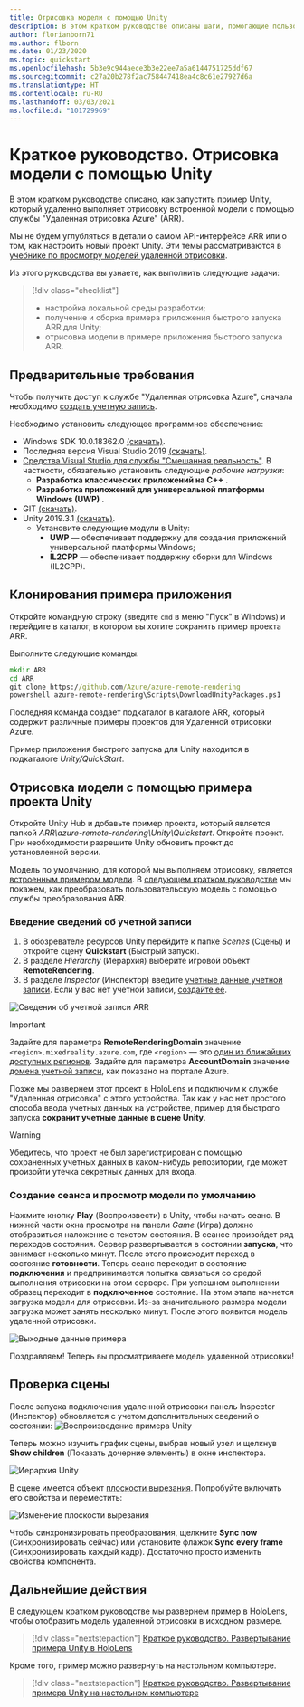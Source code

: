 ```yaml
---
title: Отрисовка модели с помощью Unity
description: В этом кратком руководстве описаны шаги, помогающие пользователю выполнить отрисовку модели
author: florianborn71
ms.author: flborn
ms.date: 01/23/2020
ms.topic: quickstart
ms.openlocfilehash: 5b3e9c944aece3b3e22ee7a5a6144751725ddf67
ms.sourcegitcommit: c27a20b278f2ac758447418ea4c8c61e27927d6a
ms.translationtype: HT
ms.contentlocale: ru-RU
ms.lasthandoff: 03/03/2021
ms.locfileid: "101729969"
---
```

# <a name="quickstart-render-a-model-with-unity"></a>Краткое руководство. Отрисовка модели с помощью Unity

В этом кратком руководстве описано, как запустить пример Unity, который удаленно выполняет отрисовку встроенной модели с помощью службы "Удаленная отрисовка Azure" (ARR).

Мы не будем углубляться в детали о самом API-интерфейсе ARR или о том, как настроить новый проект Unity. Эти темы рассматриваются в [учебнике по просмотру моделей удаленной отрисовки](../tutorials/unity/view-remote-models/view-remote-models.md).

Из этого руководства вы узнаете, как выполнить следующие задачи:
> [!div class="checklist"]
>
>* настройка локальной среды разработки;
>* получение и сборка примера приложения быстрого запуска ARR для Unity;
>* отрисовка модели в примере приложения быстрого запуска ARR.

## <a name="prerequisites"></a>Предварительные требования

Чтобы получить доступ к службе "Удаленная отрисовка Azure", сначала необходимо [создать учетную запись](../how-tos/create-an-account.md).

Необходимо установить следующее программное обеспечение:

* Windows SDK 10.0.18362.0 [(скачать)](https://developer.microsoft.com/windows/downloads/windows-10-sdk).
* Последняя версия Visual Studio 2019 [(скачать)](https://visualstudio.microsoft.com/vs/older-downloads/).
* [Средства Visual Studio для службы "Смешанная реальность"](/windows/mixed-reality/install-the-tools). В частности, обязательно установить следующие *рабочие нагрузки*:
  * **Разработка классических приложений на C++** .
  * **Разработка приложений для универсальной платформы Windows (UWP)** .
* GIT [(скачать)](https://git-scm.com/downloads).
* Unity 2019.3.1 [(скачать)](https://unity3d.com/get-unity/download).
  * Установите следующие модули в Unity:
    * **UWP** — обеспечивает поддержку для создания приложений универсальной платформы Windows;
    * **IL2CPP** — обеспечивает поддержку сборки для Windows (IL2CPP).

## <a name="clone-the-sample-app"></a>Клонирования примера приложения

Откройте командную строку (введите `cmd` в меню "Пуск" в Windows) и перейдите в каталог, в котором вы хотите сохранить пример проекта ARR.

Выполните следующие команды:

```cmd
mkdir ARR
cd ARR
git clone https://github.com/Azure/azure-remote-rendering
powershell azure-remote-rendering\Scripts\DownloadUnityPackages.ps1
```

Последняя команда создает подкаталог в каталоге ARR, который содержит различные примеры проектов для Удаленной отрисовки Azure.

Пример приложения быстрого запуска для Unity находится в подкаталоге *Unity/QuickStart*.

## <a name="rendering-a-model-with-the-unity-sample-project"></a>Отрисовка модели с помощью примера проекта Unity

Откройте Unity Hub и добавьте пример проекта, который является папкой *ARR\azure-remote-rendering\Unity\Quickstart*.
Откройте проект. При необходимости разрешите Unity обновить проект до установленной версии.

Модель по умолчанию, для которой мы выполняем отрисовку, является [встроенным примером модели](../samples/sample-model.md). В [следующем кратком руководстве](convert-model.md) мы покажем, как преобразовать пользовательскую модель с помощью службы преобразования ARR.

### <a name="enter-your-account-info"></a>Введение сведений об учетной записи

1. В обозревателе ресурсов Unity перейдите к папке *Scenes* (Сцены) и откройте сцену **Quickstart** (Быстрый запуск).
1. В разделе *Hierarchy* (Иерархия) выберите игровой объект **RemoteRendering**.
1. В разделе *Inspector* (Инспектор) введите [учетные данные учетной записи](../how-tos/create-an-account.md). Если у вас нет учетной записи, [создайте ее](../how-tos/create-an-account.md).

![Сведения об учетной записи ARR](./media/arr-sample-account-info.png)

> [!IMPORTANT]
> Задайте для параметра **RemoteRenderingDomain** значение `<region>.mixedreality.azure.com`, где `<region>` — это [один из ближайших доступных регионов](../reference/regions.md).
> Задайте для параметра **AccountDomain** значение [домена учетной записи](../how-tos/create-an-account.md#retrieve-the-account-information), как показано на портале Azure.

Позже мы развернем этот проект в HoloLens и подключим к службе "Удаленная отрисовка" с этого устройства. Так как у нас нет простого способа ввода учетных данных на устройстве, пример для быстрого запуска **сохранит учетные данные в сцене Unity**.

> [!WARNING]
> Убедитесь, что проект не был зарегистрирован с помощью сохраненных учетных данных в каком-нибудь репозитории, где может произойти утечка секретных данных для входа.

### <a name="create-a-session-and-view-the-default-model"></a>Создание сеанса и просмотр модели по умолчанию

Нажмите кнопку **Play** (Воспроизвести) в Unity, чтобы начать сеанс. В нижней части окна просмотра на панели *Game* (Игра) должно отобразиться наложение с текстом состояния. В сеансе произойдет ряд переходов состояния. Сервер развертывается в состоянии **запуска**, что занимает несколько минут. После этого происходит переход в состояние **готовности**. Теперь сеанс переходит в состояние **подключения** и предпринимается попытка связаться со средой выполнения отрисовки на этом сервере. При успешном выполнении образец переходит в **подключенное** состояние. На этом этапе начнется загрузка модели для отрисовки. Из-за значительного размера модели загрузка может занять несколько минут. После этого появится модель удаленной отрисовки.

![Выходные данные примера](media/arr-sample-output.png)

Поздравляем! Теперь вы просматриваете модель удаленной отрисовки!

## <a name="inspecting-the-scene"></a>Проверка сцены

После запуска подключения удаленной отрисовки панель Inspector (Инспектор) обновляется с учетом дополнительных сведений о состоянии: ![Воспроизведение примера Unity](./media/arr-sample-configure-session-running.png)

Теперь можно изучить график сцены, выбрав новый узел и щелкнув **Show children** (Показать дочерние элементы) в окне инспектора.

![Иерархия Unity](./media/unity-hierarchy.png)

В сцене имеется объект [плоскости вырезания](../overview/features/cut-planes.md). Попробуйте включить его свойства и переместить:

![Изменение плоскости вырезания](media/arr-sample-unity-cutplane.png)

Чтобы синхронизировать преобразования, щелкните **Sync now** (Синхронизировать сейчас) или установите флажок **Sync every frame** (Синхронизировать каждый кадр). Достаточно просто изменить свойства компонента.

## <a name="next-steps"></a>Дальнейшие действия

В следующем кратком руководстве мы развернем пример в HoloLens, чтобы отобразить модель удаленной отрисовки в исходном размере.

> [!div class="nextstepaction"]
> [Краткое руководство. Развертывание примера Unity в HoloLens](deploy-to-hololens.md)

Кроме того, пример можно развернуть на настольном компьютере.

> [!div class="nextstepaction"]
> [Краткое руководство. Развертывание примера Unity на настольном компьютере](deploy-to-desktop.md)